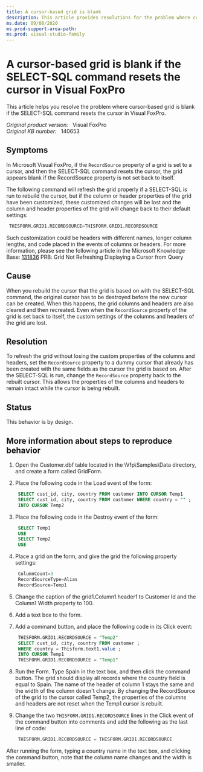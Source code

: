 ```yaml
---
title: A cursor-based grid is blank
description: This article provides resolutions for the problem where cursor-based grid is blank if the SELECT-SQL command resets the cursor in Visual FoxPro.
ms.date: 09/08/2020
ms.prod-support-area-path: 
ms.prod: visual-studio-family
---
```

# A cursor-based grid is blank if the SELECT-SQL command resets the cursor in Visual FoxPro

This article helps you resolve the problem where cursor-based grid is blank if the SELECT-SQL command resets the cursor in Visual FoxPro.

_Original product version:_ &nbsp; Visual FoxPro  
_Original KB number:_ &nbsp; 140653

## Symptoms

In Microsoft Visual FoxPro, if the `RecordSource` property of a grid is set to a cursor, and then the SELECT-SQL command resets the cursor, the grid appears blank if the
 RecordSource property is not set back to itself.

The following command will refresh the grid properly if a SELECT-SQL is run to rebuild the cursor, but if the column or header properties of the grid have been customized, these customized changes will be lost and the column and header properties of the grid will change back to their default settings:

```sql
 THISFORM.GRID1.RECORDSOURCE=THISFORM.GRID1.RECORDSOURCE
```

Such customization could be headers with different names, longer column lengths, and code placed in the events of columns or headers. For more information, please see the following article in the Microsoft Knowledge Base:
 [131836](/EN-US/help/131836) PRB: Grid Not Refreshing Displaying a Cursor from Query

## Cause

When you rebuild the cursor that the grid is based on with the SELECT-SQL command, the original cursor has to be destroyed before the new cursor can be created. When this happens, the grid columns and headers are also cleared and then recreated. Even when the `RecordSource` property of the grid is set back to itself, the custom settings of the columns and headers of the grid are lost.

## Resolution

To refresh the grid without losing the custom properties of the columns and headers, set the `RecordSource` property to a dummy cursor that already has been created with the same fields as the cursor the grid is based on. After the SELECT-SQL is run, change the `RecordSource` property back to the rebuilt cursor. This allows the properties of the columns and headers to remain intact while the cursor is being rebuilt.

## Status

This behavior is by design.

## More information about steps to reproduce behavior

1. Open the Customer.dbf table located in the \Vfp\Samples\Data directory, and create a form called GridForm.

2. Place the following code in the Load event of the form:

    ```sql
     SELECT cust_id, city, country FROM customer INTO CURSOR Temp1
     SELECT cust_id, city, country FROM customer WHERE country = "" ;
     INTO CURSOR Temp2
    ```  

3. Place the following code in the Destroy event of the form:

    ```sql
     SELECT Temp1
     USE
     SELECT Temp2
     USE
    ```  

4. Place a grid on the form, and give the grid the following property settings:

    ```sql
     ColumnCount=3
     RecordSourceType=Alias
     RecordSource=Temp1
    ```  

5. Change the caption of the grid1.Column1.header1 to Customer Id and the Column1 Width property to 100.

6. Add a text box to the form.

7. Add a command button, and place the following code in its Click event:

    ```sql
     THISFORM.GRID1.RECORDSOURCE = "Temp2"
     SELECT cust_id, city, country FROM customer ;
     WHERE country = Thisform.text1.value ;
     INTO CURSOR Temp1
     THISFORM.GRID1.RECORDSOURCE = "Temp1"
    ```  

8. Run the Form. Type Spain in the text box, and then click the command button. The grid should display all records where the country field is equal to Spain. The name of the header of column 1 stays the same and the width of the column doesn't change. By changing the RecordSource of the grid to the cursor called Temp2, the properties of the columns and headers are not reset when the Temp1 cursor is rebuilt.

9. Change the two `THISFORM.GRID1.RECORDSOURCE` lines in the Click event of the command button into comments and add the following as the last line of code:

    ```sql
     THISFORM.GRID1.RECORDSOURCE = THISFORM.GRID1.RECORDSOURCE
    ```  

After running the form, typing a country name in the text box, and clicking the command button, note that the column name changes and the width is smaller.
